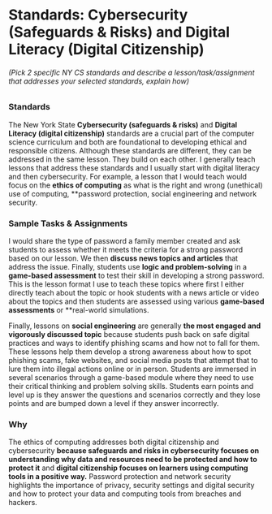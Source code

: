 
# Standards: Cybersecurity (Safeguards & Risks) and Digital Literacy (Digital Citizenship)

###### (Pick 2 specific NY CS standards and describe a lesson/task/assignment that addresses your   selected standards, explain how)

###  Standards 
The New York State **Cybersecurity (safeguards & risks)** and **Digital Literacy (digital citizenship)** standards are a crucial part of the computer science curriculum and both are foundational to developing ethical and responsible citizens. Although these standards are different, they can be addressed in the same lesson. They build on each other. I generally teach lessons that address these standards and I usually start with digital literacy and then cybersecurity. For example, a lesson that I would teach would focus on the **ethics of computing** as what is the right and wrong (unethical) use of computing, **password protection, social engineering and network security.
 
 ### Sample Tasks & Assignments
I would share the type of password a family member created and ask students to assess whether it meets the criteria for a strong password based on our lesson. We then **discuss news topics and articles** that address the issue. Finally, students use **logic and problem-solving** in a **game-based assessment** to test their skill in developing a strong password.  This is the lesson format I use to teach these topics where first I either directly teach about the topic or hook students with a news article or video about the topics and then students are assessed using various **game-based assessments** or **real-world simulations. 

Finally, lessons on **social engineering** are generally **the most engaged and vigorously discussed topic** because students push back on safe digital practices and ways to identify phishing scams and how not to fall for them. These lessons help them develop a strong awareness about how to spot phishing scams, fake websites, and social media posts that attempt that to lure them into illegal actions online or in person.  Students are immersed in several scenarios through a game-based module where they need to use their critical thinking and problem solving skills. Students earn points and level up is they answer the questions and scenarios correctly and they lose points and are bumped down a level if they answer incorrectly.

### Why 
The ethics of computing addresses both digital citizenship and cybersecurity **because safeguards and risks in cybersecurity focuses on understanding why data and resources need to be protected and how to protect it** and **digital citizenship focuses on learners using computing tools in a positive way.** Password protection and network security highlights the importance of privacy, security settings and digital security and how to protect your data and computing tools from breaches and hackers. 
